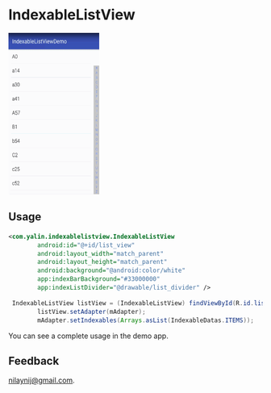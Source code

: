# IndexableListView

<img src="https://github.com/jinkg/Screenshots/blob/master/IndexableListView/indexable_listview.gif" width="180" height="320">

## Usage

```xml
<com.yalin.indexablelistview.IndexableListView
        android:id="@+id/list_view"
        android:layout_width="match_parent"
        android:layout_height="match_parent"
        android:background="@android:color/white"
        app:indexBarBackground="#33000000"
        app:indexListDivider="@drawable/list_divider" />
```

```java
 IndexableListView listView = (IndexableListView) findViewById(R.id.list_view);
        listView.setAdapter(mAdapter);
        mAdapter.setIndexables(Arrays.asList(IndexableDatas.ITEMS));
```

You can see a complete usage in the demo app.

## Feedback

nilaynij@gmail.com.
